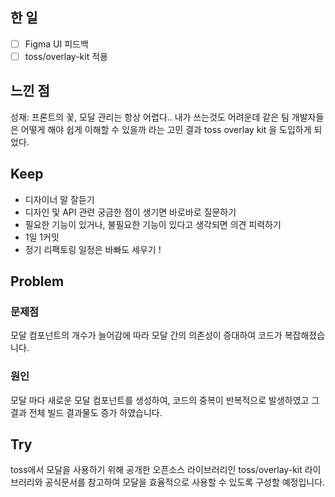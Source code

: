 ## 한 일

- [ ] Figma UI 피드백
- [ ] toss/overlay-kit 적용

## 느낀 점

성재: 프론트의 꽃, 모달 관리는 항상 어렵다.. 내가 쓰는것도 어려운데 같은 팀 개발자들은 어떻게 해야 쉽게 이해할 수 있을까
라는 고민 결과 toss overlay kit 을 도입하게 되었다. 

## Keep

- 디자이너 말 잘듣기
- 디자인 및 API 관련 궁금한 점이 생기면 바로바로 질문하기
- 필요한 기능이 있거나, 불필요한 기능이 있다고 생각되면 의견 피력하기
- 1일 1커밋
- 정기 리팩토링 일정은 바빠도 세우기 !

## Problem

### 문제점

모달 컴포넌트의 개수가 늘어감에 따라 모달 간의 의존성이 증대하여 코드가 복잡해졌습니다. 

### 원인

모달 마다 새로운 모달 컴포넌트를 생성하여, 코드의 중복이 반복적으로 발생하였고
그 결과 전체 빌드 결과물도 증가 하였습니다. 

## Try

toss에서 모달을 사용하기 위해 공개한 오픈소스 라이브러리인 toss/overlay-kit 라이브러리와 공식문서를 참고하여 
모달을 효율적으로 사용할 수 있도록 구성할 예정입니다.

